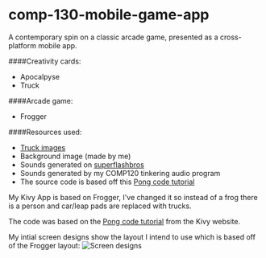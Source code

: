 # comp-130-mobile-game-app
A contemporary spin on a classic arcade game, presented as a cross-platform mobile app.

####Creativity cards: 
* Apocalpyse  
* Truck  

####Arcade game: 
* Frogger

####Resources used:
* [Truck images](http://opengameart.org/content/trucks)
* Background image (made by me)
* Sounds generated on [superflashbros](http://www.superflashbros.net/as3sfxr/)
* Sounds generated by my COMP120 tinkering audio program
* The source code is based off this [Pong code tutorial](https://kivy.org/docs/tutorials/pong.html)

My Kivy App is based on Frogger, I've changed it so instead of a frog there is a person and car/leap pads are replaced with trucks.

The code was based on the [Pong code tutorial](https://kivy.org/docs/tutorials/pong.html) from the Kivy website.

My intial screen designs show the layout I intend to use which is based off of the Frogger layout:
![Screen designs](https://raw.githubusercontent.com/MaddieK19/comp-130-mobile-game-app/master/Screen%20designs.png)
